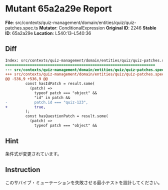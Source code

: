 # Mutant 65a2a29e Report

**File**: src/contexts/quiz-management/domain/entities/quiz/quiz-patches.spec.ts
**Mutator**: ConditionalExpression
**Original ID**: 2246
**Stable ID**: 65a2a29e
**Location**: L540:13–L540:36

## Diff

```diff
Index: src/contexts/quiz-management/domain/entities/quiz/quiz-patches.spec.ts
===================================================================
--- src/contexts/quiz-management/domain/entities/quiz/quiz-patches.spec.ts	original
+++ src/contexts/quiz-management/domain/entities/quiz/quiz-patches.spec.ts	mutated #2246
@@ -536,9 +536,9 @@
         const hasIdPatch = result.some(
           (patch) =>
             typeof patch === "object" &&
             "id" in patch &&
-            patch.id === "quiz-123",
+            true,
         );
         const hasQuestionPatch = result.some(
           (patch) =>
             typeof patch === "object" &&
```

## Hint

条件式が変更されています。

## Instruction

このサバイブ・ミューテーションを失敗させる最小テストを設計してください。
